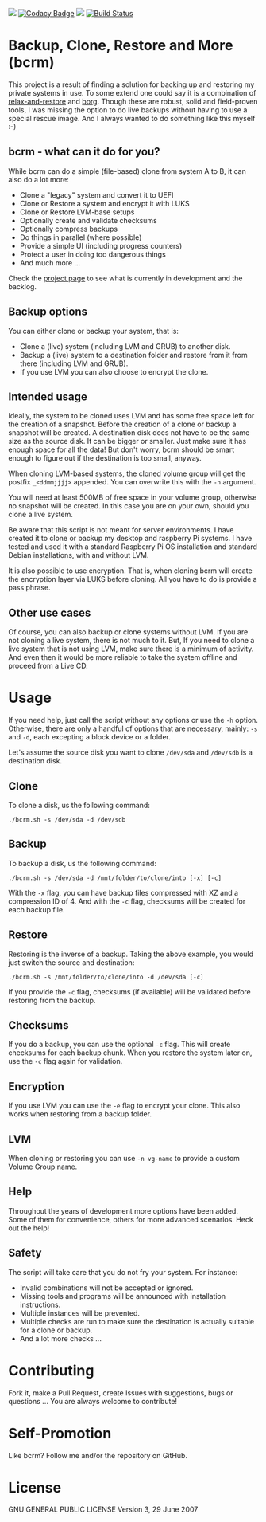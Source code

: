 ![](https://rawgit.com/Jeansen/assets/master/project-status.svg)
[![Codacy Badge](https://api.codacy.com/project/badge/Grade/6a287708fab7492bb1f49a6f904d1c65)](https://app.codacy.com/gh/Jeansen/bcrm?utm_source=github.com&utm_medium=referral&utm_content=Jeansen/bcrm&utm_campaign=Badge_Grade)
[![](https://rawgit.com/Jeansen/assets/master/license.svg)](LICENSE)
[![Build Status](https://travis-ci.org/Jeansen/bcrm.svg?branch=master)](https://travis-ci.org/Jeansen/bcrm)


# Backup, Clone, Restore and More (bcrm)

This project is a result of finding a solution for backing up and restoring my private systems in use. To some extend
one could say it is a combination of [relax-and-restore](http://relax-and-recover.org) and
[borg](https://www.borgbackup.org). Though these are robust, solid and field-proven tools, I was missing the option to
do live backups without having to use a special rescue image. And I always wanted to do something like this myself :-)

## bcrm - what can it do for you?

While bcrm can do a simple (file-based) clone from system A to B, it can also do a lot more:

-   Clone a "legacy" system and convert it to UEFI
-   Clone or Restore a system and encrypt it with LUKS
-   Clone or Restore LVM-base setups
-   Optionally create and validate checksums
-   Optionally compress backups
-   Do things in parallel (where possible)
-   Provide a simple UI (including progress counters)
-   Protect a user in doing too dangerous things
-   And much more ... 

Check the [project page](https://github.com/Jeansen/bcrm/projects/1) to see what is currently in development and the 
backlog.

## Backup options

You can either clone or backup your system, that is:

-   Clone a (live) system (including LVM and GRUB) to another disk.
-   Backup a (live) system to a destination folder and restore from it from there (including LVM and GRUB).
-   If you use LVM you can also choose to encrypt the clone.

## Intended usage

Ideally, the system to be cloned uses LVM and has some free space left for the creation of a snapshot. Before the 
creation of a clone or backup a snapshot will be created. A destination disk does not have to be the same size as the
source disk. It can be bigger or smaller. Just make sure it has enough space for all the data! But don't worry, bcrm
should be smart enough to figure out if the destination is too small, anyway.

When cloning LVM-based systems, the cloned volume group will get the postfix `_<ddmmjjjj>` appended. You can
overwrite this with the `-n` argument.

You will need at least 500MB of free space in your volume group, otherwise no snapshot will be created. In this case you
are on your own, should you clone a live system.

Be aware that this script is not meant for server environments. I have created it to clone or backup my desktop and 
raspberry Pi systems. I have tested and used it with a standard Raspberry Pi OS installation and standard Debian installations,
with and without LVM.

It is also possible to use encryption. That is, when cloning bcrm will create the encryption layer via LUKS before cloning.
All you have to do is provide a pass phrase.

## Other use cases

Of course, you can also backup or clone systems without LVM. If you are not cloning a live system, there is not much to
it. But, If you need to clone a live system that is not using LVM, make sure there is a minimum of activity. And even 
then it would be more reliable to take the system offline and proceed from a Live CD.

# Usage

If you need help, just call the script without any options or use the `-h` option.  Otherwise, there are only a handful
of options that are necessary, mainly: `-s` and `-d`, each excepting a block device or a folder.

Let's assume the source disk you want to clone `/dev/sda` and `/dev/sdb` is a destination disk.

## Clone

To clone a disk, us the following command:

    ./bcrm.sh -s /dev/sda -d /dev/sdb

## Backup

To backup a disk, us the following command:

    ./bcrm.sh -s /dev/sda -d /mnt/folder/to/clone/into [-x] [-c]

With the `-x` flag, you can have backup files compressed with XZ and a compression ID of 4. 
And with the `-c` flag, checksums will be created for each backup file.

## Restore

Restoring is the inverse of a backup. Taking the above example, you would just switch the source and
destination:

    ./bcrm.sh -s /mnt/folder/to/clone/into -d /dev/sda [-c]

If you provide the `-c` flag, checksums (if available) will be validated before restoring from the backup.

## Checksums

If you do a backup, you can use the optional `-c` flag. This will create checksums for each backup chunk. When you
restore the system later on, use the `-c` flag again for validation.

## Encryption

If you use LVM you can use the `-e` flag to encrypt your clone. This also works when restoring from a backup folder.

## LVM

When cloning or restoring you can use `-n vg-name` to provide a custom Volume Group name.

## Help

Throughout the years of development more options have been added. Some of them for convenience, others for more advanced scenarios.
Heck out the help!

## Safety

The script will take care that you do not fry your system. For instance:

- Invalid combinations will not be accepted or ignored.
- Missing tools and programs will be announced with installation instructions. 
- Multiple instances will be prevented.
- Multiple checks are run to make sure the destination is actually suitable for a clone or backup.
- And a lot more checks ...

# Contributing

Fork it, make a Pull Request, create Issues with suggestions, bugs or questions ... You are always welcome to contribute!

# Self-Promotion

Like bcrm? Follow me and/or the repository on GitHub.

# License

GNU GENERAL PUBLIC LICENSE Version 3, 29 June 2007
